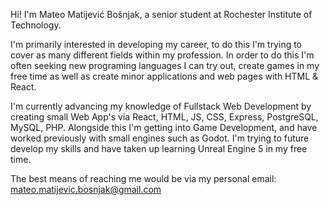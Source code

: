 Hi! I'm Mateo Matijević Bošnjak, a senior student at Rochester Institute of Technology.

I'm primarily interested in developing my career, to do this I'm trying to cover as many different fields within my profession. In order to do this I'm often seeking 
new programing languages I can try out, create games in my free time as well as create minor applications and web pages with HTML & React.

I'm currently advancing my knowledge of Fullstack Web Development by creating small Web App's via React, HTML, JS, CSS, Express, PostgreSQL, MySQL, PHP.
Alongside this I'm getting into Game Development, and have worked previously with small engines such as Godot. I'm trying to future develop my 
skills and have taken up learning Unreal Engine 5 in my free time.

The best means of reaching me would be via my personal email: mateo.matijevic.bosnjak@gmail.com
